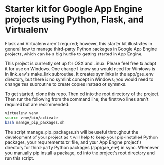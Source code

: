 # Starter kit for Google App Engine projects using Python, Flask, and Virtualenv

Flask and Virtualenv aren't required; however, this starter kit illustrates in general how to manage third-party Python packages in Google App Engine projects, which can be a big hurdle to getting started in App Engine.

This project is currently set up for OSX and Linux.  Please feel free to adapt it for use on Windows.  One change I know you would need for Windows is in link_env's make_link subroutine.  It creates symlinks in the app/gae_env directory, but there is no symlink concept in Windows; you would need to change this subroutine to create copies instead of symlinks.

To get started, clone this repo.  Then cd into the root directory of the project.  Then run the following from the command line; the first two lines aren't required but are recommended:

```bash
virtualenv venv
source venv/bin/activate
bash manage_pip_packages.sh
```

The script manage_pip_packages.sh will be useful throughout the development of your project as it will help to keep your pip-installed Python packages, your requirements.txt file, and your App Engine project's directory for third-party Python packages (app/gae_env) in sync.  Whenever you manually pip install a package, cd into the project's root directory and run this script.
